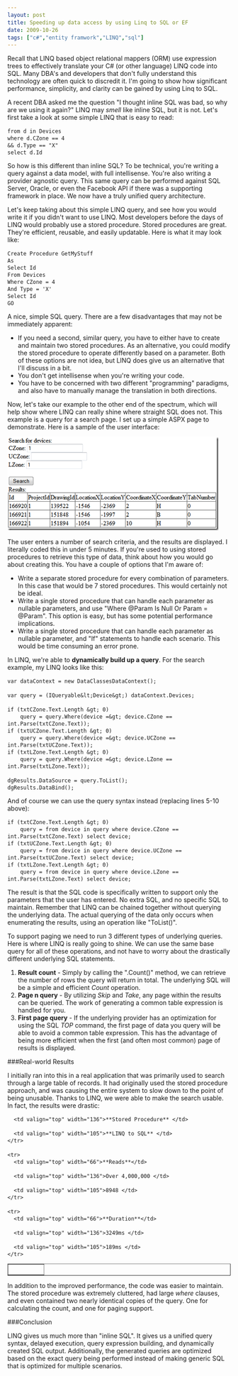 ```yaml
---
layout: post
title: Speeding up data access by using Linq to SQL or EF
date: 2009-10-26
tags: ["c#","entity framwork","LINQ","sql"]
---
```


Recall that LINQ based object relational mappers (ORM) use expression trees to effectively translate your C# (or other language) LINQ code into SQL. Many DBA's and developers that don't fully understand this technology are often quick to discredit it. I'm going to show how significant performance, simplicity, and clarity can be gained by using Linq to SQL.

A recent DBA asked me the question "I thought inline SQL was bad, so why are we using it again?" LINQ may *smell* like inline SQL, but it is not. Let's first take a look at some simple LINQ that is easy to read: 

	from d in Devices
	where d.CZone == 4
	&& d.Type == "X"
	select d.Id

So how is this different than inline SQL? To be technical, you're writing a query against a data model, with full intellisense. You're also writing a provider agnostic query. This same query can be performed against SQL Server, Oracle, or even the Facebook API if there was a supporting framework in place. We now have a truly unified query architecture.

Let's keep taking about this simple LINQ query, and see how you would write it if you didn't want to use LINQ. Most developers before the days of LINQ would probably use a stored procedure. Stored procedures are great. They're efficient, reusable, and easily updatable. Here is what it may look like:

	Create Procedure GetMyStuff
	As
	Select Id
	From Devices
	Where CZone = 4
	And Type = 'X'
	Select Id
	GO

A nice, simple SQL query. There are a few disadvantages that may not be immediately apparent:

* If you need a second, similar query, you have to either have to create and maintain two stored procedures. As an alternative, you could modify the stored procedure to operate differently based on a parameter. Both of these options are not idea, but LINQ does give us an alternative that I'll discuss in a bit.
* You don't get intellisense when you're writing your code.
* You have to be concerned with two different "programming" paradigms, and also have to manually manage the translation in both directions.

Now, let's take our example to the other end of the spectrum, which will help show where LINQ can really shine where straight SQL does not. This example is a query for a search page. I set up a simple ASPX page to demonstrate. Here is a sample of the user interface:

[![image](image_thumb1.png "image")](http://www.ytechie.com/post-images/2009/10/image.png) 

The user enters a number of search criteria, and the results are displayed. I literally coded this in under 5 minutes. If you're used to using stored procedures to retrieve this type of data, think about how you would go about creating this. You have a couple of options that I'm aware of:

* Write a separate stored procedure for every combination of parameters. In this case that would be 7 stored procedures. This would certainly not be ideal.
* Write a single stored procedure that can handle each parameter as nullable parameters, and use "Where @Param Is Null Or Param = @Param". This option is easy, but has some potential performance implications.
* Write a single stored procedure that can handle each parameter as nullable parameter, and "If" statements to handle each scenario. This would be time consuming an error prone.

In LINQ, we're able to **dynamically build up a query**. For the search example, my LINQ looks like this:

	var dataContext = new DataClassesDataContext();
	
	var query = (IQueryable&lt;Device&gt;) dataContext.Devices;
	
	if (txtCZone.Text.Length &gt; 0)
	    query = query.Where(device =&gt; device.CZone == int.Parse(txtCZone.Text));
	if (txtUCZone.Text.Length &gt; 0)
	    query = query.Where(device =&gt; device.UCZone == int.Parse(txtUCZone.Text));
	if (txtLZone.Text.Length &gt; 0)
	    query = query.Where(device =&gt; device.LZone == int.Parse(txtLZone.Text));
	
	dgResults.DataSource = query.ToList();
	dgResults.DataBind();

And of course we can use the query syntax instead (replacing lines 5-10 above):

	if (txtCZone.Text.Length &gt; 0)
		query = from device in query where device.CZone == int.Parse(txtCZone.Text) select device;
	if (txtUCZone.Text.Length &gt; 0)
		query = from device in query where device.UCZone == int.Parse(txtUCZone.Text) select device;
	if (txtLZone.Text.Length &gt; 0)
		query = from device in query where device.LZone == int.Parse(txtLZone.Text) select device;

The result is that the SQL code is specifically written to support only the parameters that the user has entered. No extra SQL, and no specific SQL to maintain. Remember that LINQ can be chained together without querying the underlying data. The actual querying of the data only occurs when enumerating the results, using an operation like "ToList()".

To support paging we need to run 3 different types of underlying queries. Here is where LINQ is really going to shine. We can use the same base query for all of these operations, and not have to worry about the drastically different underlying SQL statements.

1. **Result count** - Simply by calling the ".Count()" method, we can retrieve the number of rows the query will return in total. The underlying SQL will be a simple and efficient _Count_ operation.
2. **Page n query** - By utilizing _Skip_ and _Take_, any page within the results can be queried. The work of generating a common table expression is handled for you.
3. **First page query** - If the underlying provider has an optimization for using the SQL _TOP_ command, the first page of data you query will be able to avoid a common table expression. This has the advantage of being more efficient when the first (and often most common) page of results is displayed.

###Real-world Results

I initially ran into this in a real application that was primarily used to search through a large table of records. It had originally used the stored procedure approach, and was causing the entire system to slow down to the point of being unusable. Thanks to LINQ, we were able to make the search usable. In fact, the results were drastic:

<table border="1" cellspacing="0" cellpadding="2" width="309" align="center"><tbody>
    <tr>
      <td valign="top" width="66">&#160;</td>

      <td valign="top" width="136">**Stored Procedure** </td>

      <td valign="top" width="105">**LINQ to SQL** </td>
    </tr>

    <tr>
      <td valign="top" width="66">**Reads**</td>

      <td valign="top" width="136">Over 4,000,000 </td>

      <td valign="top" width="105">8948 </td>
    </tr>

    <tr>
      <td valign="top" width="66">**Duration**</td>

      <td valign="top" width="136">3249ms </td>

      <td valign="top" width="105">189ms </td>
    </tr>
  </tbody></table>

In addition to the improved performance, the code was easier to maintain. The stored procedure was extremely cluttered, had large _where_ clauses, and even contained two nearly identical copies of the query. One for calculating the count, and one for paging support.

###Conclusion

LINQ gives us much more than "inline SQL". It gives us a unified query syntax, delayed execution, query expression building, and dynamically created SQL output. Additionally, the generated queries are optimized based on the exact query being performed instead of making generic SQL that is optimized for multiple scenarios. 